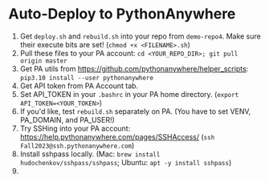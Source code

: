# Auto-Deploy to PythonAnywhere

1. Get `deploy.sh` and `rebuild.sh` into your repo from `demo-repo4`. Make sure their execute bits are set! (`chmod +x <FILENAME>.sh`)
1. Pull these files to your PA account: `cd <YOUR_REPO_DIR>; git pull origin master`
1. Get PA utils from https://github.com/pythonanywhere/helper_scripts: `pip3.10 install --user pythonanywhere`
1. Get API token from PA Account tab.
1. Set API_TOKEN in your `.bashrc` in your PA home directory. (`export API_TOKEN=<YOUR_TOKEN>`)
1. If you'd like, test `rebuild.sh` separately on PA. (You have to set VENV, PA_DOMAIN, and PA_USER!)
1. Try SSHing into your PA account: https://help.pythonanywhere.com/pages/SSHAccess/ (`ssh Fall2023@ssh.pythonanywhere.com`)
1. Install sshpass locally. (Mac: `brew install hudochenkov/sshpass/sshpass`; Ubuntu: `apt -y install sshpass`)
1. 

